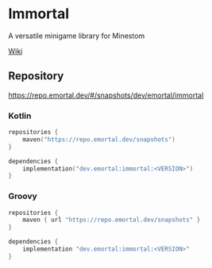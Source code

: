 # Immortal
A versatile minigame library for Minestom

[Wiki](https://github.com/emortaldev/immortal/wiki)

## Repository
https://repo.emortal.dev/#/snapshots/dev/emortal/immortal

### Kotlin
```kotlin
repositories {
    maven("https://repo.emortal.dev/snapshots")
}

dependencies {
    implementation("dev.emortal:immortal:<VERSION>")
}
```
### Groovy
```groovy
repositories {
    maven { url "https://repo.emortal.dev/snapshots" }
}

dependencies {
    implementation "dev.emortal:immortal:<VERSION>"
}
```